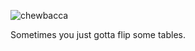 ![chewbacca](https://i.redditmedia.com/EKwsr6BHXoEzLjW9HHCTd1DoCAi_xDkIApv-ytg37kc.jpg?w=500&s=0742f170427f17cc224c8dbc9aeab96e)

Sometimes you just gotta flip some tables. 
